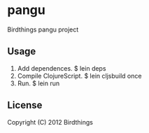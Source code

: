 # pangu

Birdthings pangu project

## Usage

1. Add dependences.
     $ lein deps
2. Compile ClojureScript.
     $ lein cljsbuild once 
3. Run.
     $ lein run

## License

Copyright (C) 2012 Birdthings
